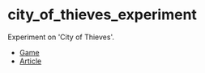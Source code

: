 # city_of_thieves_experiment

Experiment on 'City of Thieves'.

 * [Game](https://github.com/richelbilderbeek/city_of_thieves)
 * [Article](https://github.com/richelbilderbeek/article_city_of_thieves)
